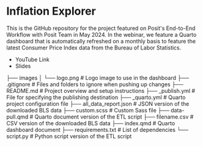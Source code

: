 # Inflation Explorer

This is the GitHub repository for the project featured on Posit's End-to-End Workflow with Posit Team in May 2024. In the webinar, we feature a Quarto dashboard that is automatically refreshed on a monthly basis to feature the latest Consumer Price Index data from the Bureau of Labor Statistics.

* YouTube Link
* Slides

├── images
│   └── logo.png            # Logo image to use in the dashboard
├── .gitignore              # Files and folders to ignore when pushing up changes
├── README.md               # Project overview and setup instructions
├── _publish.yml            # File for specifying the publishing destination
├── _quarto.yml             # Quarto project configuration file
├── all_data_report.json    # JSON version of the downloaded BLS data
├── custom.scss             # Custom Sass file
├── data-pull.qmd           # Quarto document version of the ETL script
├── filename.csv            # CSV version of the downloaded BLS data
├── index.qmd               # Quarto dashboard document
├── requirements.txt        # List of dependencies
└── script.py               # Python script version of the ETL script



